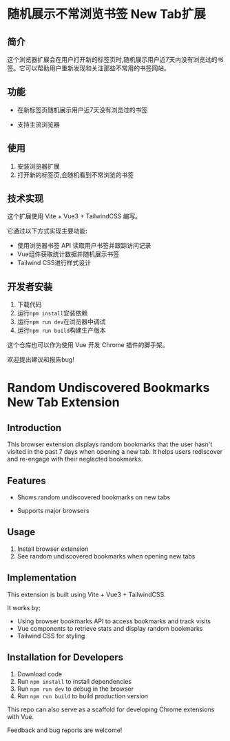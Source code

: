 
# 随机展示不常浏览书签 New Tab扩展

## 简介

这个浏览器扩展会在用户打开新的标签页时,随机展示用户近7天内没有浏览过的书签。它可以帮助用户重新发现和关注那些不常用的书签网站。

## 功能

- 在新标签页随机展示用户近7天没有浏览过的书签

- 支持主流浏览器

## 使用

1. 安装浏览器扩展
2. 打开新的标签页,会随机看到不常浏览的书签


## 技术实现

这个扩展使用 Vite + Vue3 + TailwindCSS 编写。

它通过以下方式实现主要功能:

- 使用浏览器书签 API 读取用户书签并跟踪访问记录
- Vue组件获取统计数据并随机展示书签
- Tailwind CSS进行样式设计

## 开发者安装

1. 下载代码
2. 运行`npm install`安装依赖 
3. 运行`npm run dev`在浏览器中调试
4. 运行`npm run build`构建生产版本

这个仓库也可以作为使用 Vue 开发 Chrome 插件的脚手架。

欢迎提出建议和报告bug!


# Random Undiscovered Bookmarks New Tab Extension

## Introduction

This browser extension displays random bookmarks that the user hasn't visited in the past 7 days when opening a new tab. It helps users rediscover and re-engage with their neglected bookmarks.

## Features

- Shows random undiscovered bookmarks on new tabs

- Supports major browsers

## Usage

1. Install browser extension
2. See random undiscovered bookmarks when opening new tabs

## Implementation

This extension is built using Vite + Vue3 + TailwindCSS. 

It works by:

- Using browser bookmarks API to access bookmarks and track visits
- Vue components to retrieve stats and display random bookmarks
- Tailwind CSS for styling

## Installation for Developers

1. Download code
2. Run `npm install` to install dependencies
3. Run `npm run dev` to debug in the browser
4. Run `npm run build` to build production version

This repo can also serve as a scaffold for developing Chrome extensions with Vue.

Feedback and bug reports are welcome!
